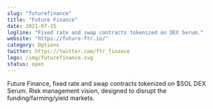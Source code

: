 ```yaml
---
slug: "futurefinance"
title: "Future Finance"
date: 2021-07-25
logline: "Fixed rate and swap contracts tokenized on DEX Serum."
website: "https://future-ftr.io/"
category: Options
twitter: https://twitter.com/ftr_finance
logo: /img/futurefinance.svg
status: open
---
```


Future Finance, fixed rate and swap contracts tokenized on $SOL DEX Serum. Risk management vision, designed to disrupt the funding/farming/yield markets.